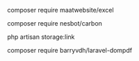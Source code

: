 composer require maatwebsite/excel

composer require nesbot/carbon

php artisan storage:link

composer require barryvdh/laravel-dompdf
